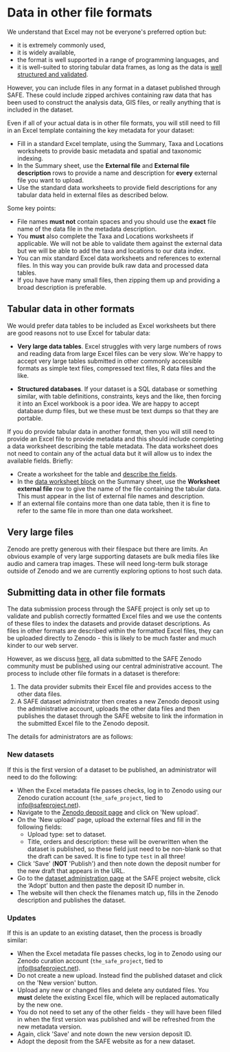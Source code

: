 # Data in other file formats

We understand that Excel may not be everyone's preferred option but:

* it is extremely commonly used,
* it is widely available,
* the format is well supported in a range of programming languages, and
* it is well-suited to storing tabular data frames, as long as the data is [well
  structured and validated](../usage/usage.md).

However, you can include files in any format in a dataset published through SAFE. These
could include zipped archives containing raw data that has been used to construct the
analysis data, GIS files, or really anything that is included in the dataset.

Even if all of your actual data is in other file formats, you will still need to fill in
an Excel template containing the key metadata for your dataset:

* Fill in a standard Excel template, using the Summary, Taxa and Locations worksheets to
  provide basic metadata and spatial and taxonomic indexing.
* In the Summary sheet, use the **External file** and **External file description** rows
  to provide a name and description for **every** external file you want to upload.
* Use the standard data worksheets to provide field descriptions for any tabular data
  held in external files as described below.

Some key points:

* File names **must not** contain spaces and you should use the **exact** file name of
  the data file in the metadata description.
* You **must** also complete the Taxa and Locations worksheets if applicable. We will
  not be able to validate them against the external data but we will be able to add the
  taxa and locations to our data index.
* You can mix standard Excel data worksheets and references to external files. In this
  way you can provide bulk raw data and processed data tables.
* If you have have many small files, then zipping them up and providing a broad
  description is preferable.

## Tabular data in other formats

We would prefer data tables to be included as Excel worksheets but there are good
reasons not to use Excel for tabular data:

* **Very large data tables**. Excel struggles with very large numbers of rows and
  reading data from large Excel files can be very slow. We're happy to accept very large
  tables submitted in other commonly accessible formats as simple text files, compressed
  text files, R data files and the like.

* **Structured databases**. If your dataset is a SQL database or something similar, with
  table definitions, constraints, keys and the like, then forcing it into an Excel
  workbook is a poor idea. We are happy to accept database dump files, but we these must
  be text dumps so that they are portable.

If you do provide tabular data in another format, then you will still need to provide an
Excel file to provide metadata and this should include completing a data worksheet
describing the table metadata. The data worksheet does not need to contain any of the
actual data but it will allow us to index the available fields. Briefly:

* Create a worksheet for the table and [describe the fields](data.md).
* In the [data worksheet block](summary.md#the-data-worksheet-block) on the Summary
  sheet, use the **Worksheet external file** row to give the name of the file containing
  the tabular data. This must appear in the list of external file names and description.
* If an external file contains more than one data table, then it is fine to refer to the
  same file in more than one data worksheet.

## Very large files

Zenodo are pretty generous with their filespace but there are limits. An obvious example
of very large supporting datasets are bulk media files like audio and camera trap
images. These will need long-term bulk storage outside of Zenodo and we are currently
exploring options to host such data.

## Submitting data in other file formats

The data submission process through the SAFE project is only set up to validate and
publish correctly formatted Excel files and we use the contents of these files to index
the datasets and provide dataset descriptions. As files in other formats are described
within the formatted Excel files, they can be uploaded directly to Zenodo - this is
likely to be much faster and much kinder to our web server.

However, as we discuss [here](../availability.md#data-administration), all data
submitted to the SAFE Zenodo community must be published using our central
administrative account. The process to include other file formats in a dataset is
therefore:

1. The data provider submits their Excel file and provides access to the other data files.
2. A SAFE dataset administrator then creates a new Zenodo deposit using the
   administrative account, uploads the other data files and then publishes the dataset
   through the SAFE website to link the information in the submitted Excel file to the
   Zenodo deposit.

The details for administrators are as follows:

### New datasets

If this is the first version of a dataset to be published, an administrator will need to
do the following:

* When the Excel metadata file passes checks, log in to Zenodo using our Zenodo curation
  account (`the_safe_project`, tied to info@safeproject.net).
* Navigate to the [Zenodo deposit page](https://zenodo.org/deposit) and click on 'New
  upload'.
* On the 'New upload' page, upload the external files and fill in the following fields:
  * Upload type: set to dataset.
  * Title, orders and description: these will be overwritten when the dataset is
    published, so these field just need to be non-blank so that the draft can be saved.
    It is fine to type `test` in all three!
* Click 'Save' (**NOT** 'Publish') and then note down the deposit number for the new
  draft that appears in the URL.
* Go to the [dataset administration
  page](https://safeproject.net/datasets/administer_datasets) at the SAFE project
  website, click the ‘Adopt’ button and then paste the deposit ID number in.
* The website will then check the filenames match up, fills in the Zenodo description
  and publishes the dataset.

### Updates

If this is an update to an existing dataset, then the process is broadly similar:

* When the Excel metadata file passes checks, log in to Zenodo using our Zenodo curation
  account (`the_safe_project`, tied to info@safeproject.net).
* Do not create a new upload. Instead find the published dataset and click on the 'New
  version' button.
* Upload any new or changed files and delete any outdated files. You **must** delete the
  existing Excel file, which will be replaced automatically by the new one.
* You do not need to set any of the other fields - they will have been filled in when
  the first version was published and will be refreshed from the new metadata version.
* Again, click 'Save' and note down the new version deposit ID.
* Adopt the deposit from the SAFE website as for a new dataset.

